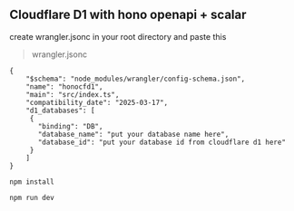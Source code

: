 ## Cloudflare D1 with hono openapi + scalar

create wrangler.jsonc in your root directory and paste this

> wrangler.jsonc

```
{
    "$schema": "node_modules/wrangler/config-schema.json",
    "name": "honocfd1",
    "main": "src/index.ts",
    "compatibility_date": "2025-03-17",
    "d1_databases": [
     {
       "binding": "DB",
       "database_name": "put your database name here",
       "database_id": "put your database id from cloudflare d1 here"
     }
    ]
}
```

```
npm install

npm run dev

```
